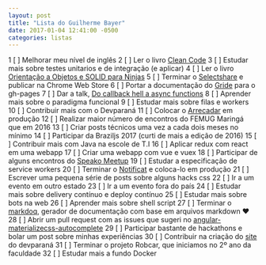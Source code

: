 ```yaml
---
layout: post
title: "Lista do Guilherme Bayer"
date: 2017-01-04 12:41:00 -0500
categories: listas
---
```


1 [ ] Melhorar meu nível de inglês
2 [ ] Ler o livro [Clean Code](https://www.amazon.com.br/Clean-Code-Handbook-Software-Craftsmanship/dp/0132350882)
3 [ ] Estudar mais sobre testes unitarios e de integração (e aplicar)
4 [ ] Ler o livro [Orientação a Objetos e SOLID para Ninjas](https://www.casadocodigo.com.br/products/livro-oo-solid)
5 [ ] Terminar o [Selectshare](https://github.com/guuibayer/selectshare) e publicar na Chrome Web Store
6 [ ] Portar a documentação do [Gride](https://github.com/guuibayer/gride) para o gh-pages
7 [ ] Dar a talk, [Do callback hell a async functions](https://docs.google.com/presentation/d/1SscZa_Yxzp8uE3x83xTFbIfDOkZxfd-H10XQ04hP1GA/edit?usp=sharing)
8 [ ] Aprender mais sobre o paradigma funcional
9 [ ] Estudar mais sobre filas e workers
10 [ ] Contribuir mais com o Devparaná
11 [ ] Colocar o [Arrecadar](https://github.com/arrecadar) em produção
12 [ ] Realizar maior número de encontros do FEMUG Maringá que em 2016
13 [ ] Criar posts técnicos uma vez a cada dois meses no mínimo
14 [ ] Participar da Braziljs 2017 (curti de mais a edição de 2016)
15 [ ] Contribuir mais com Java na escole de T.I
16 [ ] Aplicar redux com react em uma webapp
17 [ ] Criar uma webapp com vue e vuex
18 [ ] Participar de alguns encontros do [Speako Meetup](https://www.meetup.com/ptBR/Speako-Meetup/)
19 [ ] Estudar a especificação de service workers
20 [ ] Terminar o [Notificat](https://github.com/guuibayer/Notificat) e coloca-lo em produção
21 [ ] Escrever uma pequena série de posts sobre alguns hacks css
22 [ ] Ir a um evento em outro estado
23 [ ] Ir a um evento fora do país
24 [ ] Estudar mais sobre delivery contínuo e deploy contínuo
25 [ ] Estudar mais sobre bots na web
26 [ ] Aprender mais sobre shell script
27 [ ] Terminar o [markdoq](https://github.com/guuibayer/markdoq), gerador de documentação com base em arquivos markdown :heart:
28 [ ] Abrir um pull request com as issues que sugeri no [angular-materializecss-autocomplete](https://github.com/marcosflorencio/angular-materializecss-autocomplete)
29 [ ] Participar bastante de hackathons e bolar um post sobre minhas experiências
30 [ ] Contribuir na criação do [site](https://github.com/DeveloperParana/developerparana.github.io) do devparaná
31 [ ] Terminar o projeto Robcar, que iniciamos no 2º ano da faculdade
32 [ ] Estudar mais a fundo Docker